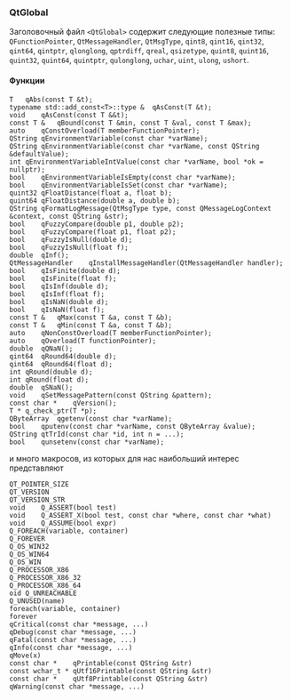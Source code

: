 ### QtGlobal

Заголовочный файл `<QtGlobal>` содержит следующие полезные типы: `QFunctionPointer`, `QtMessageHandler`, `QtMsgType`, `qint8`, `qint16`, `qint32`, `qint64`, `qintptr`, `qlonglong`, `qptrdiff`, `qreal`, `qsizetype`, `quint8`, `quint16`, `quint32`, `quint64`, `quintptr`, `qulonglong`, `uchar`, `uint`, `ulong`, `ushort`.

#### Функции

```
T	qAbs(const T &t);
typename std::add_const<T>::type &	qAsConst(T &t);
void	qAsConst(const T &&t);
const T &	qBound(const T &min, const T &val, const T &max);
auto	qConstOverload(T memberFunctionPointer);
QString	qEnvironmentVariable(const char *varName);
QString	qEnvironmentVariable(const char *varName, const QString &defaultValue);
int	qEnvironmentVariableIntValue(const char *varName, bool *ok = nullptr);
bool	qEnvironmentVariableIsEmpty(const char *varName);
bool	qEnvironmentVariableIsSet(const char *varName);
quint32	qFloatDistance(float a, float b);
quint64	qFloatDistance(double a, double b);
QString	qFormatLogMessage(QtMsgType type, const QMessageLogContext &context, const QString &str);
bool	qFuzzyCompare(double p1, double p2);
bool	qFuzzyCompare(float p1, float p2);
bool	qFuzzyIsNull(double d);
bool	qFuzzyIsNull(float f);
double	qInf();
QtMessageHandler	qInstallMessageHandler(QtMessageHandler handler);
bool	qIsFinite(double d);
bool	qIsFinite(float f);
bool	qIsInf(double d);
bool	qIsInf(float f);
bool	qIsNaN(double d);
bool	qIsNaN(float f);
const T &	qMax(const T &a, const T &b);
const T &	qMin(const T &a, const T &b);
auto	qNonConstOverload(T memberFunctionPointer);
auto	qOverload(T functionPointer);
double	qQNaN();
qint64	qRound64(double d);
qint64	qRound64(float d);
int	qRound(double d);
int	qRound(float d);
double	qSNaN();
void	qSetMessagePattern(const QString &pattern);
const char *	qVersion();
T *	q_check_ptr(T *p);
QByteArray	qgetenv(const char *varName);
bool	qputenv(const char *varName, const QByteArray &value);
QString	qtTrId(const char *id, int n = ...);
bool	qunsetenv(const char *varName);
```

и много макросов, из которых для нас наибольший интерес представляют

```
QT_POINTER_SIZE
QT_VERSION
QT_VERSION_STR
void	Q_ASSERT(bool test)
void	Q_ASSERT_X(bool test, const char *where, const char *what)
void	Q_ASSUME(bool expr)
Q_FOREACH(variable, container)
Q_FOREVER
Q_OS_WIN32
Q_OS_WIN64
Q_OS_WIN
Q_PROCESSOR_X86
Q_PROCESSOR_X86_32
Q_PROCESSOR_X86_64
oid	Q_UNREACHABLE
Q_UNUSED(name)
foreach(variable, container)
forever
qCritical(const char *message, ...)
qDebug(const char *message, ...)
qFatal(const char *message, ...)
qInfo(const char *message, ...)
qMove(x)
const char *	qPrintable(const QString &str)
const wchar_t *	qUtf16Printable(const QString &str)
const char *	qUtf8Printable(const QString &str)
qWarning(const char *message, ...)
```